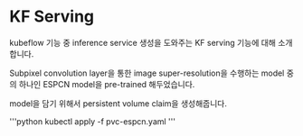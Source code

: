 # KF Serving

kubeflow 기능 중 inference service 생성을 도와주는 KF serving 기능에 대해 소개합니다.

Subpixel convolution layer을 통한 image super-resolution을 수행하는 model 중의 하나인 ESPCN model을 pre-trained 해두었습니다.

model을 담기 위해서 persistent volume claim을 생성해줍니다.

'''python 
kubectl apply -f pvc-espcn.yaml
'''


